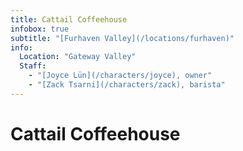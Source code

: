 ```yaml
---
title: Cattail Coffeehouse
infobox: true
subtitle: "[Furhaven Valley](/locations/furhaven)"
info:
  Location: "Gateway Valley"
  Staff:
    - "[Joyce Lün](/characters/joyce), owner"
    - "[Zack Tsarni](/characters/zack), barista"
---
```


# Cattail Coffeehouse
